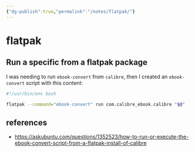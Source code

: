 ```yaml
---
{"dg-publish":true,"permalink":"/notes/flatpak/"}
---
```


# flatpak

## Run a specific from a flatpak package

I was needing to run `ebook-convert` from `calibre`, then I created an `ebook-convert` script with this content:

```bash
#!/usr/bin/env bash

flatpak --command="ebook-convert" run com.calibre_ebook.calibre "$@"
```


## references

- <https://askubuntu.com/questions/1352523/how-to-run-or-execute-the-ebook-convert-script-from-a-flatpak-install-of-calibre>
